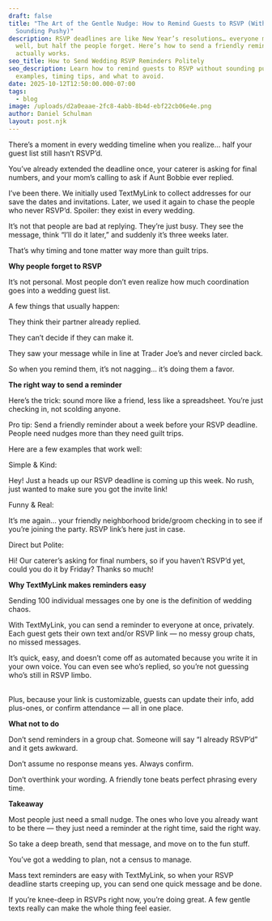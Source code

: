 ```yaml
---
draft: false
title: "The Art of the Gentle Nudge: How to Remind Guests to RSVP (Without
  Sounding Pushy)"
description: RSVP deadlines are like New Year’s resolutions… everyone means
  well, but half the people forget. Here’s how to send a friendly reminder that
  actually works.
seo_title: How to Send Wedding RSVP Reminders Politely
seo_description: Learn how to remind guests to RSVP without sounding pushy. Text
  examples, timing tips, and what to avoid.
date: 2025-10-12T12:50:00.000-07:00
tags:
  - blog
image: /uploads/d2a0eaae-2fc8-4abb-8b4d-ebf22cb06e4e.png
author: Daniel Schulman
layout: post.njk
---
```

There’s a moment in every wedding timeline when you realize… half your guest list still hasn’t RSVP’d.

You’ve already extended the deadline once, your caterer is asking for final numbers, and your mom’s calling to ask if Aunt Bobbie ever replied.

I’ve been there. We initially used TextMyLink to collect addresses for our save the dates and invitations. Later, we used it again to chase the people who never RSVP’d. Spoiler: they exist in every wedding.

It’s not that people are bad at replying. They’re just busy. They see the message, think “I’ll do it later,” and suddenly it’s three weeks later.

That’s why timing and tone matter way more than guilt trips.

**Why people forget to RSVP**

It’s not personal. Most people don’t even realize how much coordination goes into a wedding guest list.

A few things that usually happen:

They think their partner already replied.

They can’t decide if they can make it.

They saw your message while in line at Trader Joe’s and never circled back.

So when you remind them, it’s not nagging… it’s doing them a favor.

**The right way to send a reminder**

Here’s the trick: sound more like a friend, less like a spreadsheet. You’re just checking in, not scolding anyone.

Pro tip: Send a friendly reminder about a week before your RSVP deadline. People need nudges more than they need guilt trips.

Here are a few examples that work well:

Simple & Kind:

Hey! Just a heads up our RSVP deadline is coming up this week. No rush, just wanted to make sure you got the invite link!

Funny & Real:

It’s me again… your friendly neighborhood bride/groom checking in to see if you’re joining the party. RSVP link’s here just in case.

Direct but Polite:

Hi! Our caterer’s asking for final numbers, so if you haven’t RSVP’d yet, could you do it by Friday? Thanks so much!


**Why TextMyLink makes reminders easy**

Sending 100 individual messages one by one is the definition of wedding chaos.

With TextMyLink, you can send a reminder to everyone at once, privately. Each guest gets their own text and/or RSVP link — no messy group chats, no missed messages.

It’s quick, easy, and doesn’t come off as automated because you write it in your own voice. You can even see who’s replied, so you’re not guessing who’s still in RSVP limbo.

\
Plus, because your link is customizable, guests can update their info, add plus-ones, or confirm attendance — all in one place.

**What not to do**

Don’t send reminders in a group chat. Someone will say “I already RSVP’d” and it gets awkward.

Don’t assume no response means yes. Always confirm.

Don’t overthink your wording. A friendly tone beats perfect phrasing every time.

**Takeaway**

Most people just need a small nudge. The ones who love you already want to be there — they just need a reminder at the right time, said the right way.

So take a deep breath, send that message, and move on to the fun stuff.

You’ve got a wedding to plan, not a census to manage.

Mass text reminders are easy with TextMyLink, so when your RSVP deadline starts creeping up, you can send one quick message and be done.

If you’re knee-deep in RSVPs right now, you’re doing great. A few gentle texts really can make the whole thing feel easier.
